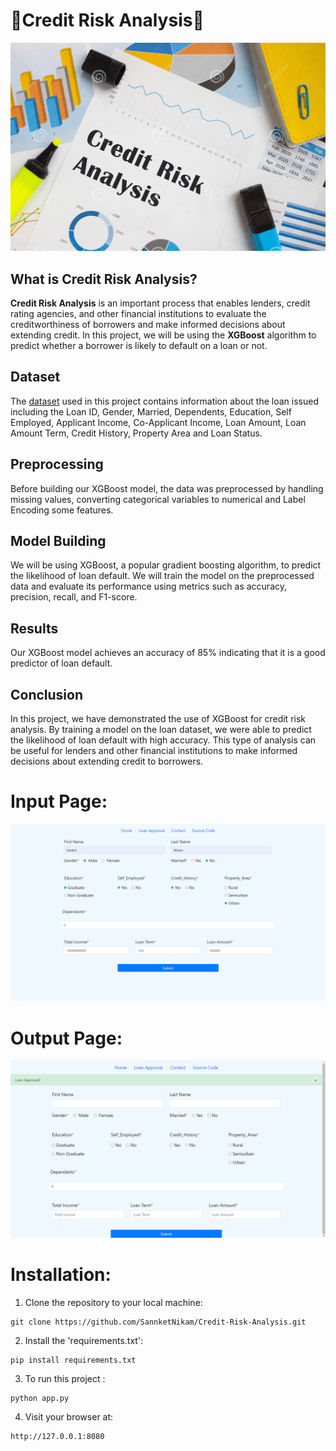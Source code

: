 # 🏦Credit Risk Analysis💸

<img src="./static/images/Credit-Risk-Analysis.jpg"/>

## What is Credit Risk Analysis?
**Credit Risk Analysis** is an important process that enables lenders, credit rating agencies, and other financial institutions to evaluate the creditworthiness of borrowers and make informed decisions about extending credit. In this project, we will be using the **XGBoost** algorithm to predict whether a borrower is likely to default on a loan or not.

## Dataset
The <a href="./data/loan.csv">dataset</a> used in this project contains information about the loan issued including the Loan ID, Gender, Married, Dependents, Education, Self Employed, Applicant Income, Co-Applicant Income, Loan Amount, Loan Amount Term, Credit History, Property Area and Loan Status.

## Preprocessing
Before building our XGBoost model, the data was preprocessed by handling missing values, converting categorical variables to numerical and Label Encoding some features.

## Model Building
We will be using XGBoost, a popular gradient boosting algorithm, to predict the likelihood of loan default. We will train the model on the preprocessed data and evaluate its performance using metrics such as accuracy, precision, recall, and F1-score.

## Results
Our XGBoost model achieves an accuracy of 85% indicating that it is a good predictor of loan default.

## Conclusion
In this project, we have demonstrated the use of XGBoost for credit risk analysis. By training a model on the loan dataset, we were able to predict the likelihood of loan default with high accuracy. This type of analysis can be useful for lenders and other financial institutions to make informed decisions about extending credit to borrowers.

# Input Page:
<img src="./static/images/Screenshot%20(1).png"/>

# Output Page:
<img src="./static/images/Screenshot%202023-03-28%20094921.png"/>

# Installation:
1. Clone the repository to your local machine:
```
git clone https://github.com/SannketNikam/Credit-Risk-Analysis.git
```

2. Install the 'requirements.txt':
```
pip install requirements.txt
```

3. To run this project :
```
python app.py
```

4. Visit your browser at:
```
http://127.0.0.1:8080
```